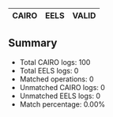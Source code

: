 | CAIRO | EELS | VALID |
|-------|------|-------|

## Summary

- Total CAIRO logs: 100
- Total EELS logs: 0
- Matched operations: 0
- Unmatched CAIRO logs: 0
- Unmatched EELS logs: 0
- Match percentage: 0.00%

